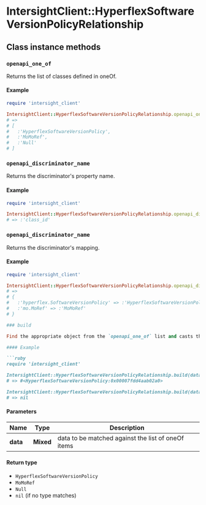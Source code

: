 # IntersightClient::HyperflexSoftwareVersionPolicyRelationship

## Class instance methods

### `openapi_one_of`

Returns the list of classes defined in oneOf.

#### Example

```ruby
require 'intersight_client'

IntersightClient::HyperflexSoftwareVersionPolicyRelationship.openapi_one_of
# =>
# [
#   :'HyperflexSoftwareVersionPolicy',
#   :'MoMoRef',
#   :'Null'
# ]
```

### `openapi_discriminator_name`

Returns the discriminator's property name.

#### Example

```ruby
require 'intersight_client'

IntersightClient::HyperflexSoftwareVersionPolicyRelationship.openapi_discriminator_name
# => :'class_id'
```

### `openapi_discriminator_name`

Returns the discriminator's mapping.

#### Example

```ruby
require 'intersight_client'

IntersightClient::HyperflexSoftwareVersionPolicyRelationship.openapi_discriminator_mapping
# =>
# {
#   :'hyperflex.SoftwareVersionPolicy' => :'HyperflexSoftwareVersionPolicy',
#   :'mo.MoRef' => :'MoMoRef'
# }

### build

Find the appropriate object from the `openapi_one_of` list and casts the data into it.

#### Example

```ruby
require 'intersight_client'

IntersightClient::HyperflexSoftwareVersionPolicyRelationship.build(data)
# => #<HyperflexSoftwareVersionPolicy:0x00007fdd4aab02a0>

IntersightClient::HyperflexSoftwareVersionPolicyRelationship.build(data_that_doesnt_match)
# => nil
```

#### Parameters

| Name | Type | Description |
| ---- | ---- | ----------- |
| **data** | **Mixed** | data to be matched against the list of oneOf items |

#### Return type

- `HyperflexSoftwareVersionPolicy`
- `MoMoRef`
- `Null`
- `nil` (if no type matches)


